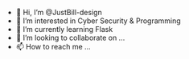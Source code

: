 - 👋 Hi, I’m @JustBill-design
- 👀 I’m interested in Cyber Security & Programming
- 🌱 I’m currently learning Flask
- 💞️ I’m looking to collaborate on ...
- 📫 How to reach me ...

<!---
JustBill-design/JustBill-design is a ✨ special ✨ repository because its `README.md` (this file) appears on your GitHub profile.
You can click the Preview link to take a look at your changes.
--->
